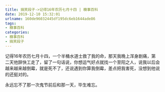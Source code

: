 ```yaml
---
title: 搞笑段子->记得16年农历七月十四 | 糗事百科
date: 2019-12-10 15:32:01
urlname: 160de96032445df195dc6eb1644ade86
tags: 
- 糗事百科
categories:
- 糗事百科
- 搞笑段子
---
```

记得16年农历七月十四，一个半桶水道士救了我的命，那天我晚上浑身剧痛，第二天他辞快工走了，留了一句话说，你想运气好点就找一个至阳之人，说我以后会越来越来越倒霉，就是死不了，还说遇到你算我倒霉，差点把我害死，没想到他说的还挺对的。

永远忘不了那一次鬼节前后和那一天，毕生难忘。



